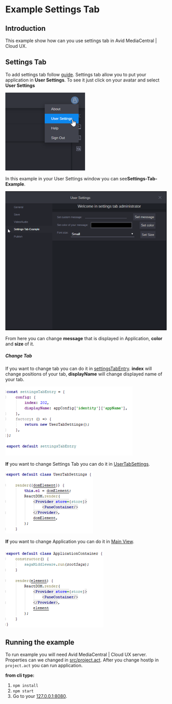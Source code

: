 # Example Settings Tab

## Introduction

This example show how can you use settings tab in Avid MediaCentral | Cloud UX.

## Settings Tab
To add settings tab follow [guide](http://developer.avid.com/mcux_ui_plugin/clux-api/settings/system-settings-api.html "Avid Developers").
Settings tab allow you to put your application in **User Settings**.
To see it just click on your avatar and select **User Settings**

![Alt text](screenshots/User-Settings-Main-View.png "User-Settings-Main-View")

In this example in your User Settings window you can see**Settings-Tab-Example**.

![Alt text](screenshots/Settings-Tab.png "Settings-Tab")

From here you can change **message** that is displayed in Application,
**color** and **size** of it.

##### Change Tab
If you want to change tab you can do it in
[settingsTabEntry](src/avid_api/settings-tab/settingsTabEntry.js "Settings Tab").
**index** will change positions of your tab, **displayName** will change
displayed name of your tab.

![Alt text](screenshots/Settings-Tab-Entry.png "Settings-Tab-Entry")

**If** you want to change Settings Tab you can do it in
[UserTabSettings](src/avid_api/settings-tab/UserTabSettings.js "User Tab Settings").

![Alt text](screenshots/User-Tab-Settings.png "User-Tab-Settings")

**If** you want to change Application you can do it in
[Main View](src/app/indexMainView.jsx "User Tab Settings").

![Alt text](screenshots/Main-View.png "Main-View")

## Running the example

To run example you will need Avid MediaCentral | Cloud UX server. Properties
can we changed in [src/project.act](src/project.act "Project act").
After you change hostIp in `project.act` you can run application.

**from cli type:**
1. `npm install`
2. `npm start`
3. Go to your [127.0.0.1:8080](https://127.0.0.1:8080/ "127.0.0.1:8080").

